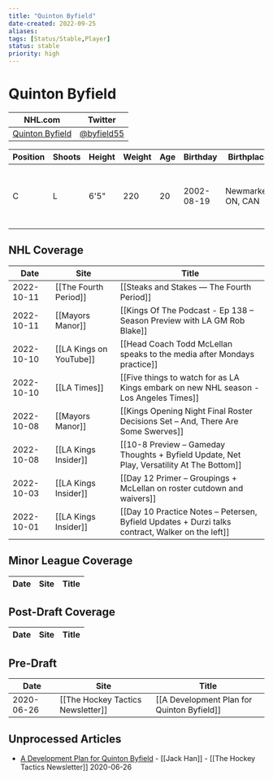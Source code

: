 ```yaml
---
title: "Quinton Byfield"
date-created: 2022-09-25
aliases: 
tags: [Status/Stable,Player]
status: stable
priority: high
---
```


# Quinton Byfield

NHL.com | Twitter
-|-
[Quinton Byfield](https://www.nhl.com/player/quinton-byfield-8482124) | [@byfield55](https://twitter.com/byfield55)

Position | Shoots | Height | Weight | Age | Birthday | Birthplace | Draft
-|-|-|-|-|-|-|-
 C | L | 6'5" | 220 | 20 | 2002-08-19 | Newmarket, ON, CAN | 2020 LAK, 1st rd, 2nd pk (2nd overall)


## NHL  Coverage
Date | Site |  Title
---|---|---
2022-10-11 | [[The Fourth Period]] | [[Steaks and Stakes — The Fourth Period]]
2022-10-11 | [[Mayors Manor]] | [[Kings Of The Podcast - Ep 138 – Season Preview with LA GM Rob Blake]]
2022-10-10 | [[LA Kings on YouTube]] | [[Head Coach Todd McLellan speaks to the media after Mondays practice]]
2022-10-10 | [[LA Times]] | [[Five things to watch for as LA Kings embark on new NHL season - Los Angeles Times]]
2022-10-08 | [[Mayors Manor]] | [[Kings Opening Night Final Roster Decisions Set – And, There Are Some Swerves]]
2022-10-08 | [[LA Kings Insider]] | [[10-8 Preview – Gameday Thoughts + Byfield Update, Net Play, Versatility At The Bottom]]
2022-10-03 | [[LA Kings Insider]] | [[Day 12 Primer – Groupings + McLellan on roster cutdown and waivers]]
2022-10-01 | [[LA Kings Insider]] |  [[Day 10 Practice Notes – Petersen, Byfield Updates + Durzi talks contract, Walker on the left]]


## Minor League Coverage
Date | Site |  Title
---|---|---


## Post-Draft Coverage
Date | Site |  Title
---|---|---


## Pre-Draft
Date | Site |  Title
---|---|---
2020-06-26 | [[The Hockey Tactics Newsletter]] | [[A Development Plan for Quinton Byfield]]


## Unprocessed Articles
- [A Development Plan for Quinton Byfield](https://jhanhky.substack.com/p/a-development-plan-for-quinton-byfield?s=r) - [[Jack Han]] - [[The Hockey Tactics Newsletter]] 2020-06-26

